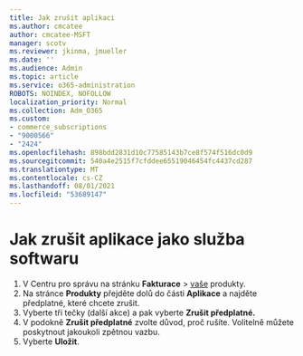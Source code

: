 ```yaml
---
title: Jak zrušit aplikaci
ms.author: cmcatee
author: cmcatee-MSFT
manager: scotv
ms.reviewer: jkinma, jmueller
ms.date: ''
ms.audience: Admin
ms.topic: article
ms.service: o365-administration
ROBOTS: NOINDEX, NOFOLLOW
localization_priority: Normal
ms.collection: Adm_O365
ms.custom:
- commerce_subscriptions
- "9000566"
- "2424"
ms.openlocfilehash: 898bdd2831d10c77585143b7ce8f574f516dc0d9
ms.sourcegitcommit: 540a4e2515f7cfddee65519046454fc4437cd287
ms.translationtype: MT
ms.contentlocale: cs-CZ
ms.lasthandoff: 08/01/2021
ms.locfileid: "53689147"
---
```

# <a name="how-to-cancel-software-as-a-service-apps"></a>Jak zrušit aplikace jako služba softwaru

1. V Centru pro správu na stránku **Fakturace**  >  [vaše](https://go.microsoft.com/fwlink/p/?linkid=842054) produkty.
2. Na stránce **Produkty** přejděte dolů do části **Aplikace** a najděte předplatné, které chcete zrušit. 
3. Vyberte tři tečky (další akce) a pak vyberte **Zrušit předplatné.**
4. V podokně **Zrušit předplatné** zvolte důvod, proč rušíte. Volitelně můžete poskytnout jakoukoli zpětnou vazbu.
5. Vyberte **Uložit**.